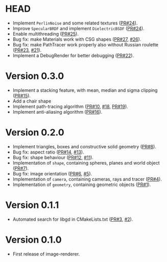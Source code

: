 # HEAD

- Implement `PerlinNoise` and some related textures ([PR#24](https://github.com/teozec/image-renderer/pull/24)).
- Improve `SpecularBRDF` and implement `DielectricBSDF` ([PR#24](https://github.com/teozec/image-renderer/pull/24)).
- Enable multithreading ([PR#25](https://github.com/teozec/image-renderer/pull/25)).
- Bug fix: make Materials work with CSG shapes ([PR#27](https://github.com/teozec/image-renderer/pull/27), [#26](https://github.com/teozec/image-renderer/issues/26)).
- Bug fix: make PathTracer work properly also without Russian roulette ([PR#23](https://github.com/teozec/image-renderer/pull/23), [#21](https://github.com/teozec/image-renderer/issues/21)).
- Implement a DebugRender for better debugging ([PR#22](https://github.com/teozec/image-renderer/pull/22)).

# Version 0.3.0

- Implement a stacking feature, with mean, median and sigma clipping ([PR#15](https://github.com/teozec/image-renderer/pull/15)).
- Add a chair shape
- Implement path-tracing algorithm ([PR#10](https://github.com/teozec/image-renderer/pull/10), [#18](https://github.com/teozec/image-renderer/issues/18), [PR#19](https://github.com/teozec/image-renderer/pull/19)).
- Implement anti-aliasing algorithm ([PR#16](https://github.com/teozec/image-renderer/pull/16)).

# Version 0.2.0

- Implement triangles, boxes and constructive solid geometry ([PR#8](https://github.com/teozec/image-renderer/pull/8)).
- Bug fix: aspect ratio ([PR#14](https://github.com/teozec/image-renderer/pull/14), [#13](https://github.com/teozec/image-renderer/issues/13)).
- Bug fix: shape behaviour ([PR#12](https://github.com/teozec/image-renderer/pull/12), [#11](https://github.com/teozec/image-renderer/issues/11)).
- Implementation of `shape`, containing spheres, planes and world object ([PR#7](https://github.com/teozec/image-renderer/pull/7)).
- Bug fix: image orientation ([PR#6](https://github.com/teozec/image-renderer/pull/6), [#5](https://github.com/teozec/image-renderer/issues/5)).
- Implementation of `camera`, containing cameras, rays and tracer ([PR#4](https://github.com/teozec/image-renderer/pull/4)).
- Implementation of `geometry`, containing geometric objects ([PR#1](https://github.com/teozec/image-renderer/pull/1)).

# Version 0.1.1
- Automated search for libgd in CMakeLists.txt ([PR#3](https://github.com/teozec/image-renderer/pull/3), [#2](https://github.com/teozec/image-renderer/issues/2)).

# Version 0.1.0
- First release of image-renderer.

